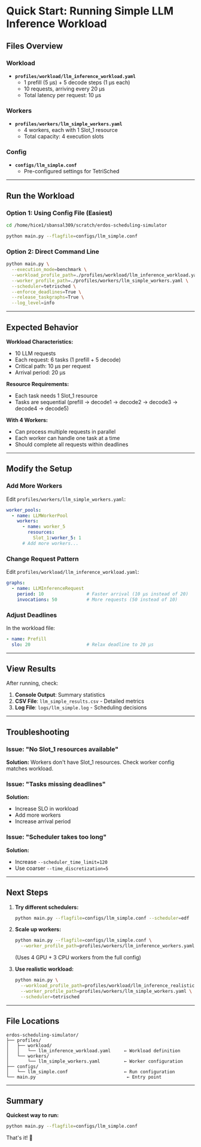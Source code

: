 # Quick Start: Running Simple LLM Inference Workload

## Files Overview

### Workload
- **`profiles/workload/llm_inference_workload.yaml`**
  - 1 prefill (5 μs) + 5 decode steps (1 μs each)
  - 10 requests, arriving every 20 μs
  - Total latency per request: 10 μs

### Workers
- **`profiles/workers/llm_simple_workers.yaml`**
  - 4 workers, each with 1 Slot_1 resource
  - Total capacity: 4 execution slots

### Config
- **`configs/llm_simple.conf`**
  - Pre-configured settings for TetriSched

---

## Run the Workload

### Option 1: Using Config File (Easiest)

```bash
cd /home/hice1/sbansal309/scratch/erdos-scheduling-simulator

python main.py --flagfile=configs/llm_simple.conf
```

### Option 2: Direct Command Line

```bash
python main.py \
  --execution_mode=benchmark \
  --workload_profile_path=./profiles/workload/llm_inference_workload.yaml \
  --worker_profile_path=./profiles/workers/llm_simple_workers.yaml \
  --scheduler=tetrisched \
  --enforce_deadlines=True \
  --release_taskgraphs=True \
  --log_level=info
```

---

## Expected Behavior

**Workload Characteristics:**
- 10 LLM requests
- Each request: 6 tasks (1 prefill + 5 decode)
- Critical path: 10 μs per request
- Arrival period: 20 μs

**Resource Requirements:**
- Each task needs 1 Slot_1 resource
- Tasks are sequential (prefill → decode1 → decode2 → decode3 → decode4 → decode5)

**With 4 Workers:**
- Can process multiple requests in parallel
- Each worker can handle one task at a time
- Should complete all requests within deadlines

---

## Modify the Setup

### Add More Workers

Edit `profiles/workers/llm_simple_workers.yaml`:

```yaml
worker_pools:
  - name: LLMWorkerPool
    workers:
      - name: worker_5
        resources:
          Slot_1:worker_5: 1
      # Add more workers...
```

### Change Request Pattern

Edit `profiles/workload/llm_inference_workload.yaml`:

```yaml
graphs:
  - name: LLMInferenceRequest
    period: 10                # Faster arrival (10 μs instead of 20)
    invocations: 50           # More requests (50 instead of 10)
```

### Adjust Deadlines

In the workload file:

```yaml
- name: Prefill
  slo: 20                     # Relax deadline to 20 μs
```

---

## View Results

After running, check:

1. **Console Output**: Summary statistics
2. **CSV File**: `llm_simple_results.csv` - Detailed metrics
3. **Log File**: `logs/llm_simple.log` - Scheduling decisions

---

## Troubleshooting

### Issue: "No Slot_1 resources available"
**Solution:** Workers don't have Slot_1 resources. Check worker config matches workload.

### Issue: "Tasks missing deadlines"
**Solution:** 
- Increase SLO in workload
- Add more workers
- Increase arrival period

### Issue: "Scheduler takes too long"
**Solution:**
- Increase `--scheduler_time_limit=120`
- Use coarser `--time_discretization=5`

---

## Next Steps

1. **Try different schedulers:**
   ```bash
   python main.py --flagfile=configs/llm_simple.conf --scheduler=edf
   ```

2. **Scale up workers:**
   ```bash
   python main.py --flagfile=configs/llm_simple.conf \
     --worker_profile_path=profiles/workers/llm_inference_workers.yaml
   ```
   (Uses 4 GPU + 3 CPU workers from the full config)

3. **Use realistic workload:**
   ```bash
   python main.py \
     --workload_profile_path=profiles/workload/llm_inference_realistic.yaml \
     --worker_profile_path=profiles/workers/llm_simple_workers.yaml \
     --scheduler=tetrisched
   ```

---

## File Locations

```
erdos-scheduling-simulator/
├── profiles/
│   ├── workload/
│   │   └── llm_inference_workload.yaml     ← Workload definition
│   └── workers/
│       └── llm_simple_workers.yaml         ← Worker configuration
├── configs/
│   └── llm_simple.conf                     ← Run configuration
└── main.py                                  ← Entry point
```

---

## Summary

**Quickest way to run:**
```bash
python main.py --flagfile=configs/llm_simple.conf
```

That's it! 🚀

